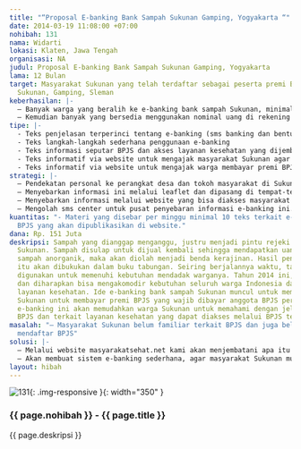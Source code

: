 ```yaml
---
title: "“Proposal E-banking Bank Sampah Sukunan Gamping, Yogyakarta “"
date: 2014-03-19 11:08:00 +07:00
nohibah: 131
nama: Widarti
lokasi: Klaten, Jawa Tengah
organisasi: NA
judul: Proposal E-banking Bank Sampah Sukunan Gamping, Yogyakarta
lama: 12 Bulan
target: Masyarakat Sukunan yang telah terdaftar sebagai peserta premi BPJS di dusun
  Sukunan, Gamping, Sleman
keberhasilan: |-
  – Banyak warga yang beralih ke e-banking bank sampah Sukunan, minimal 5 orang per bulan.
  – Kemudian banyak yang bersedia menggunakan nominal uang di rekening bank sampah untuk membayar premi BPJS
tipe: |-
  - Teks penjelasan terperinci tentang e-banking (sms banking dan bentuk layanan virtual lainnya)
  - Teks langkah-langkah sederhana penggunaan e-banking
  - Teks informasi seputar BPJS dan akses layanan kesehatan yang dijembatani BPJS.
  - Teks informatif via website untuk mengajak masyarakat Sukunan agar mau beralih ke e-banking bank sampah Sukunan.
  - Teks informatif via website untuk mengajak warga membayar premi BPJS melalui e-banking sampah ini.
strategi: |-
  – Pendekatan personal ke perangkat desa dan tokoh masyarakat di Sukunan.
  – Menyebarkan informasi ini melalui leaflet dan dipasang di tempat-tempat strategis di Sukunan.
  – Menyebarkan informasi melalui website yang bisa diakses masyarakat Sukunan dari gadget apapun.
  – Mengolah sms center untuk pusat penyebaran informasi e-banking ini.
kuantitas: "- Materi yang disebar per minggu minimal 10 teks terkait e-banking dan
  BPJS yang akan dipublikasikan di website."
dana: Rp. 151 Juta
deskripsi: Sampah yang dianggap menganggu, justru menjadi pintu rejeki untuk masyarakat
  Sukunan. Sampah disulap untuk dijual kembali sehingga mendapatkan uang. Atau jika
  sampah anorganik, maka akan diolah menjadi benda kerajinan. Hasil penjualan sampah
  itu akan dibukukan dalam buku tabungan. Seiring berjalannya waktu, tabungan itu
  digunakan untuk memenuhi kebutuhan mendadak warganya. Tahun 2014 ini, BPJS ditetapkan
  dan diharapkan bisa mengakomodir kebutuhan seluruh warga Indonesia dalam mengakses
  layanan kesehatan. Ide e-banking bank sampah Sukunan muncul untuk memudahkan warga
  Sukunan untuk membayar premi BPJS yang wajib dibayar anggota BPJS per bulan. Harapannya,
  e-banking ini akan memudahkan warga Sukunan untuk memahami dengan jelas BPJS, fungsi
  BPJS dan terkait layanan kesehatan yang dapat diakses melalui BPJS tersebut.
masalah: "– Masyarakat Sukunan belum familiar terkait BPJS dan juga belum banyak yang
  mendaftar BPJS"
solusi: |-
  – Melalui website masyarakatsehat.net kami akan menjembatani apa itu BPJS dan kebutuhan layanan kesehatan apa saja yang dibutuhkan masyarakat.
  – Akan membuat sistem e-banking sederhana, agar masyarakat Sukunan mudah dalam membayar premi BPJS setiap bulannya.
layout: hibah
---
```


![131](/static/img/hibahcms/131.png){: .img-responsive }{: width="350" }

### {{ page.nohibah }} - {{ page.title }}

{{ page.deskripsi }}
